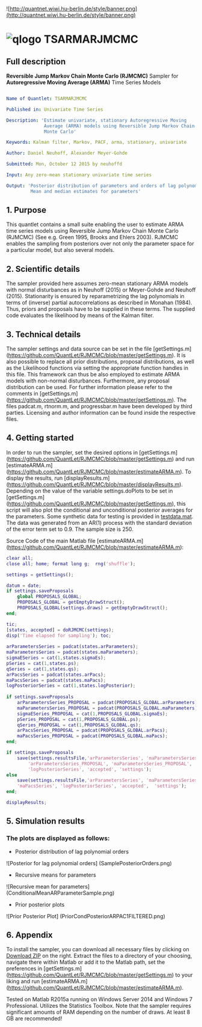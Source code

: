 
![http://quantnet.wiwi.hu-berlin.de/style/banner.png](http://quantnet.wiwi.hu-berlin.de/style/banner.png)

# ![qlogo](http://quantnet.wiwi.hu-berlin.de/graphics/quantlogo.png) **TSARMARJMCMC**


## Full description
__Reversible Jump Markov Chain Monte Carlo (RJMCMC)__ Sampler for __Autoregressive Moving Average (ARMA)__ Time Series Models

```yaml

Name of Quantlet: TSARMARJMCMC

Published in: Univariate Time Series

Description: 'Estimate univariate, stationary Autoregressive Moving 
              Average (ARMA) models using Reversible Jump Markov Chain 
              Monte Carlo'

Keywords: Kalman filter, Markov, PACF, arma, stationary, univariate

Author: Daniel Neuhoff, Alexander Meyer-Gohde

Submitted: Mon, October 12 2015 by neuhoffd

Input: Any zero-mean stationary univariate time series

Output: 'Posterior distribution of parameters and orders of lag polynomials
         Mean and median estimates for parameters'

```

## 1. Purpose
This quantlet contains a small suite enabling the user to estimate ARMA time series models using Reversible Jump Markov Chain Monte Carlo (RJMCMC)
(See e.g. Green 1995, Brooks and Ehlers 2003). RJMCMC enables the sampling from posteriors over not only the parameter space for a particular model,
but also several models.


## 2. Scientific details
The sampler provided here assumes zero-mean stationary ARMA models with normal disturbances as in Neuhoff (2015) or Meyer-Gohde and Neuhoff (2015).
Stationarity is ensured by reparametrizing the lag polynomials in terms of (inverse) partial autocorrelations as described in Monahan (1984).
Thus, priors and proposals have to be supplied in these terms. The supplied code evaluates the likelihood by means of the Kalman filter.


## 3. Technical details
The sampler settings and data source can be set in the file 
[getSettings.m] (https://github.com/QuantLet/RJMCMC/blob/master/getSettings.m).
It is also possible to replace all prior distributions,
proposal distributions, as well as the Likelihood functions via setting the appropriate function handles in this file.
This framework can thus be also employed to estimate ARMA models with non-normal disturbances.
Furthermore, any proposal distribution can be used.
For further information please refer to the comments in [getSettings.m] (https://github.com/QuantLet/RJMCMC/blob/master/getSettings.m).
The files padcat.m, rtnorm.m, and progressbar.m have been developed by third parties. Licensing and author information can be found inside the respective files.


## 4. Getting started
In order to run the sampler, set the desired options in [getSettings.m] (https://github.com/QuantLet/RJMCMC/blob/master/getSettings.m)
and run [estimateARMA.m] (https://github.com/QuantLet/RJMCMC/blob/master/estimateARMA.m). To display the results, run 
[displayResults.m] (https://github.com/QuantLet/RJMCMC/blob/master/displayResults.m).
Depending on the value of the variable settings.doPlots to be set in [getSettings.m] (https://github.com/QuantLet/RJMCMC/blob/master/getSettings.m),
this script will also plot the conditional and unconditional posterior averages for the parameters.
Some synthetic data for testing is provided in [testdata.mat](https://github.com/QuantLet/RJMCMC/blob/master/testdata.mat).
The data was generated from an AR(1) process with the standard deviation of the error term set to 0.9. The sample size is 250.

Source Code of the main Matlab file [estimateARMA.m] (https://github.com/QuantLet/RJMCMC/blob/master/estimateARMA.m):
``` matlab
clear all; 
close all; home; format long g;  rng('shuffle');

settings = getSettings();

datum = date;
if settings.saveProposals
    global PROPOSALS_GLOBAL;
    PROPOSALS_GLOBAL = getEmptyDrawStruct();
    PROPOSALS_GLOBAL(settings.draws) = getEmptyDrawStruct();
end;

tic;
[states, accepted] = doRJMCMC(settings);
disp('Time elapsed for sampling'); toc;
        
arParametersSeries = padcat(states.arParameters);
maParametersSeries = padcat(states.maParameters);
sigmaESeries = cat(1,states.sigmaEs);
pSeries = cat(1,states.ps);
qSeries = cat(1,states.qs);
arPacsSeries = padcat(states.arPacs);
maPacsSeries = padcat(states.maPacs);
logPosteriorSeries = cat(1,states.logPosterior);
        
if settings.saveProposals
    arParametersSeries_PROPOSAL = padcat(PROPOSALS_GLOBAL.arParameters);
    maParametersSeries_PROPOSAL = padcat(PROPOSALS_GLOBAL.maParameters);
    sigmaESeries_PROPOSAL = cat(1,PROPOSALS_GLOBAL.sigmaEs);
    pSeries_PROPOSAL = cat(1,PROPOSALS_GLOBAL.ps);
    qSeries_PROPOSAL = cat(1,PROPOSALS_GLOBAL.qs);
    arPacsSeries_PROPOSAL = padcat(PROPOSALS_GLOBAL.arPacs);
    maPacsSeries_PROPOSAL = padcat(PROPOSALS_GLOBAL.maPacs);
end;

if settings.saveProposals
    save(settings.resultsFile,'arParametersSeries', 'maParametersSeries', 'sigmaESeries', 'pSeries', 'qSeries', 'arPacsSeries','maPacsSeries',...
        'arParametersSeries_PROPOSAL', 'maParametersSeries_PROPOSAL', 'sigmaESeries_PROPOSAL', 'pSeries_PROPOSAL', 'qSeries_PROPOSAL', 'arPacsSeries_PROPOSAL','maPacsSeries_PROPOSAL',...
        'logPosteriorSeries', 'accepted', 'settings');
else            
    save(settings.resultsFile,'arParametersSeries', 'maParametersSeries', 'sigmaESeries', 'pSeries', 'qSeries', 'arPacsSeries',...
    'maPacsSeries', 'logPosteriorSeries', 'accepted',  'settings');
end;  

displayResults;
```

## 5. Simulation results
### The plots are displayed as follows:

* Posterior distribution of lag polynomial orders

![Posterior for lag polynomial orders] (SamplePosteriorOrders.png)

* Recursive means for parameters

![Recursive mean for parameters] (ConditionalMeanARParameterSample.png)

* Prior posterior plots

![Prior Posterior Plot] (PriorCondPosteriorARPAC1FILTERED.png)


## 6. Appendix 
To install the sampler, you can download all necessary files by clicking on [Download ZIP](https://github.com/QuantLet/RJMCMC/archive/master.zip) 
on the right. Extract the files to a directory of your choosing, navigate there within Matlab or add it to the Matlab path, 
set the preferences in [getSettings.m] (https://github.com/QuantLet/RJMCMC/blob/master/getSettings.m) to your liking
and run [estimateARMA.m] (https://github.com/QuantLet/RJMCMC/blob/master/estimateARMA.m).

Tested on Matlab R2015a running on Windows Server 2014 and Windows 7 Professional. Utilizes the Statistics Toolbox.
Note that the sampler requires significant amounts of RAM depending on the number of draws. At least 8 GB are recommended!
